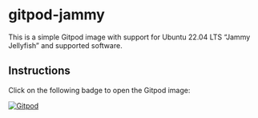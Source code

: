 # gitpod-jammy
This is a simple Gitpod image with support for Ubuntu 22.04 LTS “Jammy Jellyfish” and supported software.

## Instructions
Click on the following badge to open the Gitpod image:

[![Gitpod](https://gitpod.io/button/open-in-gitpod.svg)](https://gitpod.io/#https://github.com/novaTopFlex/gitpod-jammy/)
